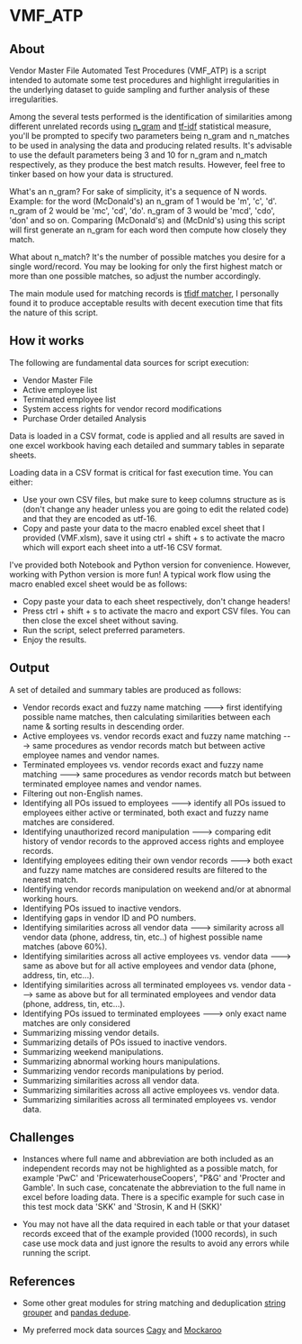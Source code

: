 # VMF_ATP

## About

Vendor Master File Automated Test Procedures (VMF_ATP) is a script intended to automate some test procedures and highlight irregularities in the underlying dataset to guide sampling and further analysis of these irregularities.

Among the several tests performed is the identification of similarities among different unrelated records using [n_gram](https://en.wikipedia.org/wiki/N-gram) and [tf-idf](https://en.wikipedia.org/wiki/Tf%E2%80%93idf) statistical measure, you'll be prompted to specify two parameters being n_gram and n_matches to be used in analysing the data and producing related results. It's advisable to use the default parameters being 3 and 10 for n_gram and n_match respectively, as they produce the best match results. However, feel free to tinker based on how your data is structured.

What's an n_gram? For sake of simplicity, it's a sequence of N words. Example: for the word (McDonald's) an n_gram of 1 would be 'm', 'c', 'd'. n_gram of 2 would be 'mc', 'cd', 'do'. n_gram of 3 would be 'mcd', 'cdo', 'don' and so on. Comparing (McDonald's) and (McDnld's) using this script will first generate an n_gram for each word then compute how closely they match.

What about n_match? It's the number of possible matches you desire for a single word/record. You may be looking for only the first highest match or more than one possible matches, so adjust the number accordingly.

The main module used for matching records is [tfidf matcher](https://github.com/LouisTsiattalou/tfidf_matcher), I personally found it to produce acceptable results with decent execution time that fits the nature of this script. 

## How it works

The following are fundamental data sources for script execution:

- Vendor Master File
- Active employee list
- Terminated employee list
- System access rights for vendor record modifications
- Purchase Order detailed Analysis

Data is loaded in a CSV format, code is applied and all results are saved in one excel workbook having each detailed and summary tables in separate sheets.

Loading data in a CSV format is critical for fast execution time. You can either:

- Use your own CSV files, but make sure to keep columns structure as is (don't change any header unless you are going to edit the related code) and that they are encoded as utf-16.
- Copy and paste your data to the macro enabled excel sheet that I provided (VMF.xlsm), save it using ctrl + shift + s to activate the macro which will export each sheet into a utf-16 CSV format.

I've provided both Notebook and Python version for convenience. However, working with Python version is more fun! A typical work flow using the macro enabled excel sheet would be as follows:

- Copy paste your data to each sheet respectively, don't change headers!
- Press ctrl + shift + s to activate the macro and export CSV files. You can then close the excel sheet without saving.
- Run the script, select preferred parameters.
- Enjoy the results.

## Output

A set of detailed and summary tables are produced as follows:

- Vendor records exact and fuzzy name matching ---> first identifying possible name matches, then calculating similarities between each name & sorting results in descending order.
- Active employees vs. vendor records exact and fuzzy name matching ---> same procedures as vendor records match but between active employee names and vendor names.
- Terminated employees vs. vendor records exact and fuzzy name matching ---> same procedures as vendor records match but between terminated employee names and vendor names.
- Filtering out non-English names.
- Identifying all POs issued to employees ---> identify all POs issued to employees either active or terminated, both exact and fuzzy name matches are considered.
- Identifying unauthorized record manipulation ---> comparing edit history of vendor records to the approved access rights and employee records.
- Identifying employees editing their own vendor records ---> both exact and fuzzy name matches are considered results are filtered to the nearest match.
- Identifying vendor records manipulation on weekend and/or at abnormal working hours.
- Identifying POs issued to inactive vendors.
- Identifying gaps in vendor ID and PO numbers.
- Identifying similarities across all vendor data ---> similarity across all vendor data (phone, address, tin, etc..) of highest possible name matches (above 60%).
- Identifying similarities across all active employees vs. vendor data ---> same as above but for all active employees and vendor data (phone, address, tin, etc...).
- Identifying similarities across all terminated employees vs. vendor data ---> same as above but for all terminated employees and vendor data (phone, address, tin, etc...).
- Identifying POs issued to terminated employees ---> only exact name matches are only considered
- Summarizing missing vendor details.
- Summarizing details of POs issued to inactive vendors.
- Summarizing weekend manipulations.
- Summarizing abnormal working hours manipulations.
- Summarizing vendor records manipulations by period.
- Summarizing similarities across all vendor data.
- Summarizing similarities across all active employees vs. vendor data.
- Summarizing similarities across all terminated employees vs. vendor data.

## Challenges

- Instances where full name and abbreviation are both included as an independent records may not be highlighted as a possible match, for example 'PwC' and 'PricewaterhouseCoopers', "P&G' and 'Procter and Gamble'. In such case, concatenate the abbreviation to the full name in excel before loading data. There is a specific example for such case in this test mock data 'SKK' and 'Strosin, K and H (SKK)'
 
- You may not have all the data required in each table or that your dataset records exceed that of the example provided (1000 records), in such case use mock data and just ignore the results to avoid any errors while running the script.

## References

- Some other great modules for string matching and deduplication [string grouper](https://github.com/Bergvca/string_grouper) and [pandas dedupe](https://github.com/Lyonk71/pandas-dedupe).

- My preferred mock data sources [Cagy](https://www.cagy.org/test-data-generator/?) and [Mockaroo](https://www.mockaroo.com/)
